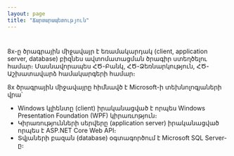 ```yaml
---
layout: page
title: "Ճարտարապետություն" 
---
```


# 

8x-ը ծրագրային միջավայր է եռամակարդակ (client, application server, database) բիզնես ավտոմատացման ծրագիր
ստեղծելու համար։ Մասնավորապես ՀԾ-Բանկ, ՀԾ-Ձեռնարկություն, ՀԾ-Աշխատավարձ համակարգերի համար։

8x ծրագրային միջավայրը հիմնավծ է Microsoft-ի տեխնոլոգյաների վրա՝ 
* Windows կլիենտը (client) իրականացված է որպես  Windows Presentation Foundation (WPF) կիրառւոթյուն։
* Կիրառությունների սերվերը (application server) իրականացված որպես է ASP.NET Core Web API։
* Տվյաների բազան (database) օգտագործում է Microsoft SQL Server-ը։
